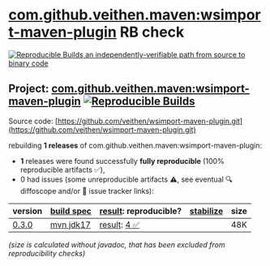 [com.github.veithen.maven:wsimport-maven-plugin](https://central.sonatype.com/artifact/com.github.veithen.maven/wsimport-maven-plugin/versions) RB check
=======

[![Reproducible Builds](https://reproducible-builds.org/images/logos/rb.svg) an independently-verifiable path from source to binary code](https://reproducible-builds.org/)

## Project: [com.github.veithen.maven:wsimport-maven-plugin](https://central.sonatype.com/artifact/com.github.veithen.maven/wsimport-maven-plugin/versions) [![Reproducible Builds](https://img.shields.io/endpoint?url=https://raw.githubusercontent.com/jvm-repo-rebuild/reproducible-central/master/content/com/github/veithen/maven/wsimport-maven-plugin/badge.json)](https://github.com/jvm-repo-rebuild/reproducible-central/blob/master/content/com/github/veithen/maven/wsimport-maven-plugin/README.md)

Source code: [https://github.com/veithen/wsimport-maven-plugin.git](https://github.com/veithen/wsimport-maven-plugin.git)

rebuilding **1 releases** of com.github.veithen.maven:wsimport-maven-plugin:
- **1** releases were found successfully **fully reproducible** (100% reproducible artifacts :white_check_mark:),
- 0 had issues (some unreproducible artifacts :warning:, see eventual :mag: diffoscope and/or :memo: issue tracker links):

| version | [build spec](/BUILDSPEC.md) | [result](https://reproducible-builds.org/docs/jvm/): reproducible? | [stabilize](https://github.com/google/oss-rebuild/blob/main/cmd/stabilize/README.md) | size |
| -- | --------- | ------ | ------ | -- |
| [0.3.0](https://central.sonatype.com/artifact/com.github.veithen.maven/wsimport-maven-plugin/0.3.0/pom) | [mvn jdk17](wsimport-maven-plugin-0.3.0.buildspec) | [result](wsimport-maven-plugin-0.3.0.buildinfo): [4 :white_check_mark: ](wsimport-maven-plugin-0.3.0.buildcompare) | | 48K |

<i>(size is calculated without javadoc, that has been excluded from reproducibility checks)</i>
